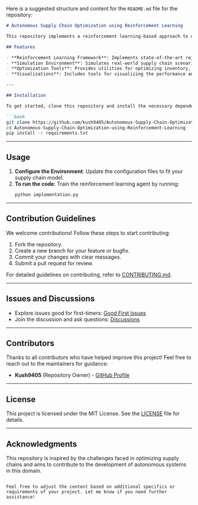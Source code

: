 Here is a suggested structure and content for the `README.md` file for the repository:

```markdown
# Autonomous Supply Chain Optimization using Reinforcement Learning

This repository implements a reinforcement learning-based approach to optimize the supply chain. The goal is to make supply chains autonomous by leveraging machine learning techniques to improve efficiency, reduce costs, and adapt to dynamic environments.

## Features

- **Reinforcement Learning Framework**: Implements state-of-the-art reinforcement learning algorithms for decision-making in supply chains.
- **Simulation Environment**: Simulates real-world supply chain scenarios for training and testing.
- **Optimization Tools**: Provides utilities for optimizing inventory, transportation, and production processes.
- **Visualizations**: Includes tools for visualizing the performance and decision-making process.

---

## Installation

To get started, clone this repository and install the necessary dependencies:

```bash
git clone https://github.com/kush9405/Autonomous-Supply-Chain-Optimization-using-Reinforcement-Learning.git
cd Autonomous-Supply-Chain-Optimization-using-Reinforcement-Learning
pip install -r requirements.txt
```

---

## Usage

1. **Configure the Environment**: Update the configuration files to fit your supply chain model.
2. **To run the code**: Train the reinforcement learning agent by running:
   ```bash
   python implementation.py 
   ```


---

## Contribution Guidelines

We welcome contributions! Follow these steps to start contributing:

1. Fork the repository.
2. Create a new branch for your feature or bugfix.
3. Commit your changes with clear messages.
4. Submit a pull request for review.

For detailed guidelines on contributing, refer to [CONTRIBUTING.md](CONTRIBUTING.md).

---

## Issues and Discussions

- Explore issues good for first-timers: [Good First Issues](https://github.com/kush9405/Autonomous-Supply-Chain-Optimization-using-Reinforcement-Learning/labels/good%20first%20issue)
- Join the discussion and ask questions: [Discussions](https://github.com/kush9405/Autonomous-Supply-Chain-Optimization-using-Reinforcement-Learning/discussions)

---

## Contributors

Thanks to all contributors who have helped improve this project! Feel free to reach out to the maintainers for guidance:

- **Kush9405** (Repository Owner) - [GitHub Profile](https://github.com/kush9405)

---

## License

This project is licensed under the MIT License. See the [LICENSE](LICENSE) file for details.

---

## Acknowledgments

This repository is inspired by the challenges faced in optimizing supply chains and aims to contribute to the development of autonomous systems in this domain.
```

Feel free to adjust the content based on additional specifics or requirements of your project. Let me know if you need further assistance!
